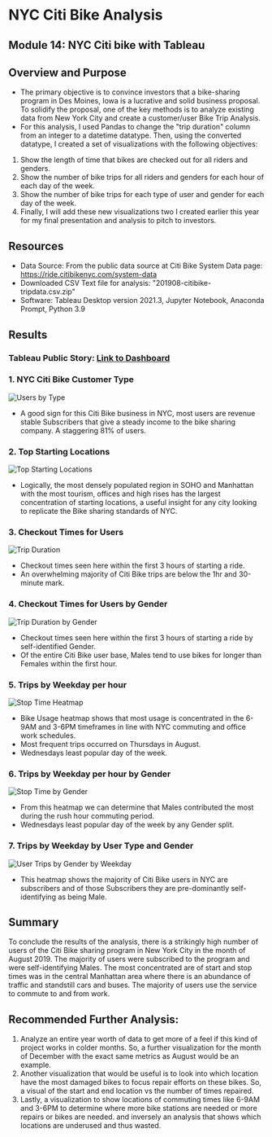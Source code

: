 # NYC Citi Bike Analysis
## Module 14: NYC Citi bike with Tableau

## Overview and Purpose

- The primary objective is to convince investors that a bike-sharing program in Des Moines, Iowa is a lucrative and solid business proposal. To solidify the proposal, one of the key methods is to analyze existing data from New York City and create a customer/user Bike Trip Analysis.
- For this analysis, I used Pandas to change the "trip duration" column from an integer to a datetime datatype. Then, using the converted datatype, I created a set of visualizations with the following objectives:

1. Show the length of time that bikes are checked out for all riders and genders.
2. Show the number of bike trips for all riders and genders for each hour of each day of the week.
3. Show the number of bike trips for each type of user and gender for each day of the week.
4. Finally, I will add these new visualizations two I created earlier this year for my final presentation and analysis to pitch to investors.

## Resources

- Data Source: From the public data source at  Citi Bike System Data page: https://ride.citibikenyc.com/system-data
- Downloaded CSV  Text file for analysis: "201908-citibike-tripdata.csv.zip"
- Software: Tableau Desktop version 2021.3, Jupyter Notebook, Anaconda Prompt, Python 3.9

## Results

### Tableau Public Story: [Link to Dashboard](https://public.tableau.com/app/profile/said.husseini/viz/NYCCitiBikeAnalysisModule14Challenge/NYCCitibikeChallengeAnalysis) 

### 1. NYC Citi Bike Customer Type
![Users by Type](https://user-images.githubusercontent.com/88692025/144160705-0e11b486-6584-4d8b-be89-163bb2da7fd5.PNG)
- A good sign for this Citi Bike business in NYC, most users are revenue stable Subscribers that give a steady income to the bike sharing company. A staggering 81% of users.

### 2. Top Starting Locations
![Top Starting Locations](https://user-images.githubusercontent.com/88692025/144161505-010cab2f-35d6-4089-b68f-8d90c034c0c4.PNG)
- Logically, the most densely populated region in SOHO and Manhattan with the most tourism, offices and high rises has the largest concentration of starting locations, a useful insight for any city looking to replicate the Bike sharing standards of NYC.

### 3. Checkout Times for Users
![Trip Duration](https://user-images.githubusercontent.com/88692025/144161837-2113d3b5-c6c8-4f66-b218-8f8b72e2fe0b.PNG)
- Checkout times seen here within the first 3 hours of starting a ride.
- An overwhelming majority of Citi Bike trips are below the 1hr and 30-minute mark.

### 4. Checkout Times for Users by Gender
![Trip Duration by Gender](https://user-images.githubusercontent.com/88692025/144162007-70f2e7d1-4012-411b-b977-02e56edb1fcd.PNG)
- Checkout times seen here within the first 3 hours of starting a ride by self-identified Gender.
- Of the entire Citi Bike user base, Males tend to use bikes for longer than Females within the first hour. 

### 5. Trips by Weekday per hour
![Stop Time Heatmap](https://user-images.githubusercontent.com/88692025/144162326-5c74dba0-032a-43ea-86bf-7389d59c9736.PNG)
- Bike Usage heatmap shows that most usage is concentrated in the 6-9AM and 3-6PM timeframes in line with NYC commuting and office work schedules.
- Most frequent trips occurred on Thursdays in August.
- Wednesdays least popular day of the week.

### 6. Trips by Weekday per hour by Gender
![Stop Time by Gender](https://user-images.githubusercontent.com/88692025/144162456-a6dff32e-f496-407f-84d4-f35786fb22f5.PNG)
- From this heatmap we can determine that Males contributed the most during the rush hour commuting period.
- Wednesdays least popular day of the week by any Gender split.

### 7. Trips by Weekday by User Type and Gender
![User Trips by Gender by Weekday](https://user-images.githubusercontent.com/88692025/144162590-3f481380-57e5-4732-9f74-ad8c61473fe6.PNG)
- This heatmap shows the majority of Citi Bike users in NYC are subscribers and of those Subscribers they are pre-dominantly self-identifying as being Male.

## Summary

To conclude the results of the analysis, there is a strikingly high number of users of the Citi Bike sharing program in New York City in the month of August 2019. The majority of users were subscribed to the program and were self-identifying Males. The most concentrated are of start and stop times was in the central Manhattan area where there is an abundance of traffic and standstill cars and buses. The majority of users use the service to commute to and from work.

## Recommended Further Analysis:

1. Analyze an entire year worth of data to get more of a feel if this kind of project works in colder months. So, a further visualization for the month of December with the exact same metrics as August would be an example.
2. Another visualization that would be useful is to look into which location have the most damaged bikes to focus repair efforts on these bikes. So, a visual of the start and end location vs the number of times repaired.
3. Lastly, a visualization to show locations of commuting times like 6-9AM and 3-6PM to determine where more bike stations are needed or more repairs or bikes are needed. and inversely an analysis that shows which locations are underused and thus wasted.
